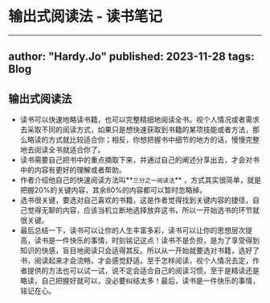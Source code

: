 # 输出式阅读法 - 读书笔记

---
author: "Hardy.Jo"
published: 2023-11-28
tags: Blog
---
## 输出式阅读法
- 读书可以快速地略读书籍，也可以完整精细地阅读全书。视个人情况或者需求去采取不同的阅读方式，如果只是想快速获取到书籍的某项技能或者方法，那么略读的方式就比较适合你；相反，你想把握书中细节的地方的话，慢慢完整地去阅读全书就适合你了。
- 读书需要自己把书中的重点摘取下来，并通过自己的阐述分享出去，才会对书中的内容有更好的理解或者帮助。
- 作者介绍他自己的快速阅读方法叫**`三分之一阅读法`** ，方式其实很简单，就是把握20%的关键内容，其余80%的内容都可以暂时忽略掉。
- 选书很关键，要选对自己喜欢的书籍，这是作者觉得找到关键内容的捷径，自己觉得无聊的内容，应该当机立断地选择放弃这书，所以一开始选书的环节就很关键。
- 最后总结一下，读书可以让你的人生丰富多彩，读书可以让你的思想层次提高，读书是一件快乐的事情，时刻铭记这点！读书不是负担，是为了享受得到知识的快感，盲目地阅读只会适得其反。所以从一开始就要选对书籍，选好了书，阅读起来才会流畅，才会感觉舒适。至于怎样阅读，视个人情况去定，作者提供的方法也可以试一试，说不定会适合自己的阅读习惯，至于是精读还是略读，自己把握好就可以，没必要纠结太多！最后，读书是一件快乐的事情，铭记在心。
